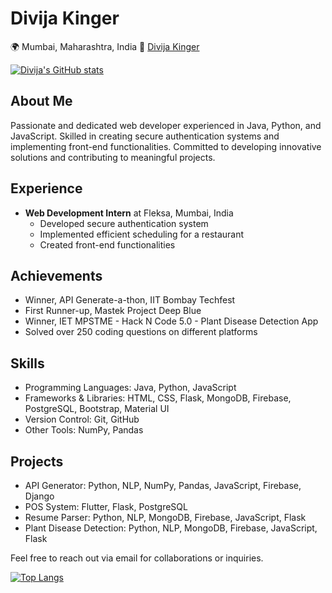# Divija Kinger

🌍 Mumbai, Maharashtra, India
📧 [Divija Kinger](mailto:divija.kinger@somaiya.edu)

[![Divija's GitHub stats](https://github-readme-stats.vercel.app/api?username=divijakinger)](https://github.com/anuraghazra/github-readme-stats)

## About Me
Passionate and dedicated web developer experienced in Java, Python, and JavaScript. Skilled in creating secure authentication systems and implementing front-end functionalities. Committed to developing innovative solutions and contributing to meaningful projects.

## Experience
- **Web Development Intern** at Fleksa, Mumbai, India
  - Developed secure authentication system
  - Implemented efficient scheduling for a restaurant
  - Created front-end functionalities

## Achievements
- Winner, API Generate-a-thon, IIT Bombay Techfest
- First Runner-up, Mastek Project Deep Blue
- Winner, IET MPSTME - Hack N Code 5.0 - Plant Disease Detection App
- Solved over 250 coding questions on different platforms

## Skills
- Programming Languages: Java, Python, JavaScript
- Frameworks & Libraries: HTML, CSS, Flask, MongoDB, Firebase, PostgreSQL, Bootstrap, Material UI
- Version Control: Git, GitHub
- Other Tools: NumPy, Pandas

## Projects
- API Generator: Python, NLP, NumPy, Pandas, JavaScript, Firebase, Django
- POS System: Flutter, Flask, PostgreSQL
- Resume Parser: Python, NLP, MongoDB, Firebase, JavaScript, Flask
- Plant Disease Detection: Python, NLP, MongoDB, Firebase, JavaScript, Flask

Feel free to reach out via email for collaborations or inquiries.

[![Top Langs](https://github-readme-stats.vercel.app/api/top-langs/?username=divijakinger)](https://github.com/anuraghazra/github-readme-stats)
